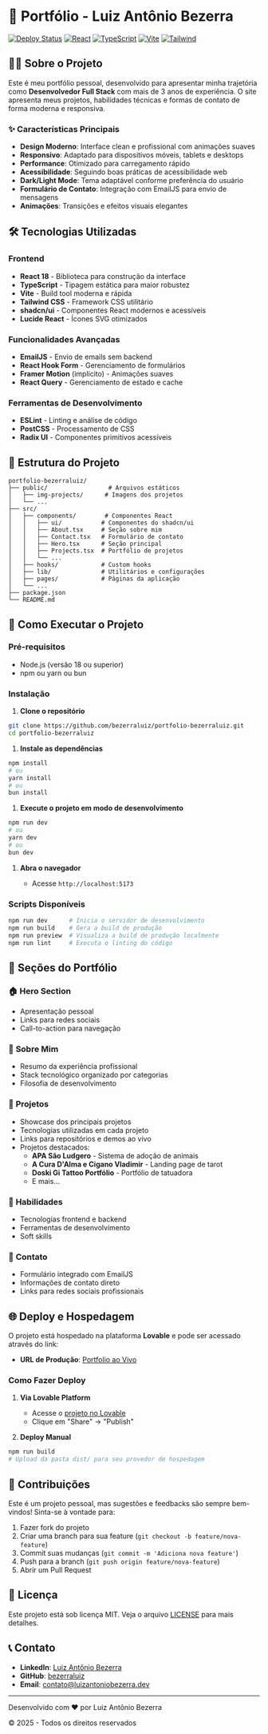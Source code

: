 # 🚀 Portfólio - Luiz Antônio Bezerra

[![Deploy Status](https://img.shields.io/badge/Deploy-Live-brightgreen)](https://lovable.dev/projects/3822b479-e2ba-4f90-8db4-6dbe50437df9)
[![React](https://img.shields.io/badge/React-18.x-blue)](https://reactjs.org/)
[![TypeScript](https://img.shields.io/badge/TypeScript-5.x-blue)](https://www.typescriptlang.org/)
[![Vite](https://img.shields.io/badge/Vite-5.x-purple)](https://vitejs.dev/)
[![Tailwind](https://img.shields.io/badge/Tailwind-3.x-cyan)](https://tailwindcss.com/)

## 👨‍💻 Sobre o Projeto

Este é meu portfólio pessoal, desenvolvido para apresentar minha trajetória como **Desenvolvedor Full Stack** com mais de 3 anos de experiência. O site apresenta meus projetos, habilidades técnicas e formas de contato de forma moderna e responsiva.

### ✨ Características Principais

- **Design Moderno**: Interface clean e profissional com animações suaves
- **Responsivo**: Adaptado para dispositivos móveis, tablets e desktops
- **Performance**: Otimizado para carregamento rápido
- **Acessibilidade**: Seguindo boas práticas de acessibilidade web
- **Dark/Light Mode**: Tema adaptável conforme preferência do usuário
- **Formulário de Contato**: Integração com EmailJS para envio de mensagens
- **Animações**: Transições e efeitos visuais elegantes

## 🛠️ Tecnologias Utilizadas

### Frontend

- **React 18** - Biblioteca para construção da interface
- **TypeScript** - Tipagem estática para maior robustez
- **Vite** - Build tool moderna e rápida
- **Tailwind CSS** - Framework CSS utilitário
- **shadcn/ui** - Componentes React modernos e acessíveis
- **Lucide React** - Ícones SVG otimizados

### Funcionalidades Avançadas

- **EmailJS** - Envio de emails sem backend
- **React Hook Form** - Gerenciamento de formulários
- **Framer Motion** (implícito) - Animações suaves
- **React Query** - Gerenciamento de estado e cache

### Ferramentas de Desenvolvimento

- **ESLint** - Linting e análise de código
- **PostCSS** - Processamento de CSS
- **Radix UI** - Componentes primitivos acessíveis

## 📂 Estrutura do Projeto

```text
portfolio-bezerraluiz/
├── public/                 # Arquivos estáticos
│   ├── img-projects/      # Imagens dos projetos
│   └── ...
├── src/
│   ├── components/        # Componentes React
│   │   ├── ui/           # Componentes do shadcn/ui
│   │   ├── About.tsx     # Seção sobre mim
│   │   ├── Contact.tsx   # Formulário de contato
│   │   ├── Hero.tsx      # Seção principal
│   │   ├── Projects.tsx  # Portfólio de projetos
│   │   └── ...
│   ├── hooks/            # Custom hooks
│   ├── lib/              # Utilitários e configurações
│   ├── pages/            # Páginas da aplicação
│   └── ...
├── package.json
└── README.md
```

## 🚀 Como Executar o Projeto

### Pré-requisitos

- Node.js (versão 18 ou superior)
- npm ou yarn ou bun

### Instalação

1. **Clone o repositório**

```bash
git clone https://github.com/bezerraluiz/portfolio-bezerraluiz.git
cd portfolio-bezerraluiz
```

1. **Instale as dependências**

```bash
npm install
# ou
yarn install
# ou
bun install
```

1. **Execute o projeto em modo de desenvolvimento**

```bash
npm run dev
# ou
yarn dev
# ou
bun dev
```

1. **Abra o navegador**

   - Acesse `http://localhost:5173`

### Scripts Disponíveis

```bash
npm run dev      # Inicia o servidor de desenvolvimento
npm run build    # Gera a build de produção
npm run preview  # Visualiza a build de produção localmente
npm run lint     # Executa o linting do código
```

## 📱 Seções do Portfólio

### 🏠 **Hero Section**

- Apresentação pessoal
- Links para redes sociais
- Call-to-action para navegação

### 👤 **Sobre Mim**

- Resumo da experiência profissional
- Stack tecnológico organizado por categorias
- Filosofia de desenvolvimento

### 💼 **Projetos**

- Showcase dos principais projetos
- Tecnologias utilizadas em cada projeto
- Links para repositórios e demos ao vivo
- Projetos destacados:
  - **APA São Ludgero** - Sistema de adoção de animais
  - **A Cura D'Alma e Cigano Vladimir** - Landing page de tarot
  - **Doski Gi Tattoo Portfólio** - Portfólio de tatuadora
  - E mais...

### 🎯 **Habilidades**

- Tecnologias frontend e backend
- Ferramentas de desenvolvimento
- Soft skills

### 📧 **Contato**

- Formulário integrado com EmailJS
- Informações de contato direto
- Links para redes sociais profissionais

## 🌐 Deploy e Hospedagem

O projeto está hospedado na plataforma **Lovable** e pode ser acessado através do link:

- **URL de Produção**: [Portfolio ao Vivo](https://lovable.dev/projects/3822b479-e2ba-4f90-8db4-6dbe50437df9)

### Como Fazer Deploy

1. **Via Lovable Platform**

   - Acesse o [projeto no Lovable](https://lovable.dev/projects/3822b479-e2ba-4f90-8db4-6dbe50437df9)
   - Clique em "Share" → "Publish"

2. **Deploy Manual**

```bash
npm run build
# Upload da pasta dist/ para seu provedor de hospedagem
```

## 🤝 Contribuições

Este é um projeto pessoal, mas sugestões e feedbacks são sempre bem-vindos! Sinta-se à vontade para:

1. Fazer fork do projeto
2. Criar uma branch para sua feature (`git checkout -b feature/nova-feature`)
3. Commit suas mudanças (`git commit -m 'Adiciona nova feature'`)
4. Push para a branch (`git push origin feature/nova-feature`)
5. Abrir um Pull Request

## 📄 Licença

Este projeto está sob licença MIT. Veja o arquivo [LICENSE](LICENSE) para mais detalhes.

## 📞 Contato

- **LinkedIn**: [Luiz Antônio Bezerra](https://linkedin.com/in/luizantoniobezerra)
- **GitHub**: [bezerraluiz](https://github.com/bezerraluiz)
- **Email**: [contato@luizantoniobezerra.dev](mailto:contato@luizantoniobezerra.dev)

---

Desenvolvido com ❤️ por Luiz Antônio Bezerra

© 2025 - Todos os direitos reservados
